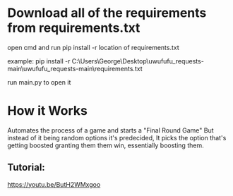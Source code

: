 

# Download all of the requirements from requirements.txt
open cmd and run 
pip install -r location of requirements.txt 

example: pip install -r C:\Users\George\Desktop\uwufufu_requests-main\uwufufu_requests-main\requirements.txt

run main.py to open it
# How it Works

Automates the process of a game and starts a "Final Round Game" But instead of it being random options it's predecided, It picks the option that's getting boosted granting them them win, essentially boosting them.

## Tutorial: 
https://youtu.be/ButH2WMxgoo
